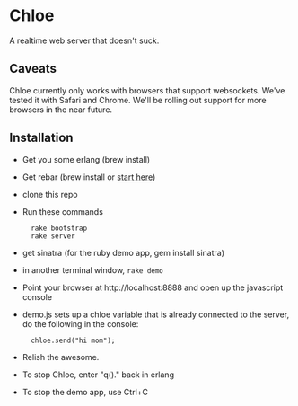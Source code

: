 Chloe
=====

A realtime web server that doesn't suck.

Caveats
-------

Chloe currently only works with browsers that support websockets. We've tested
it with Safari and Chrome. We'll be rolling out support for more browsers in
the near future.

Installation
------------

- Get you some erlang (brew install)
- Get rebar (brew install or [start here](https://github.com/basho/rebar/wiki/Getting-started))
- clone this repo
- Run these commands

        rake bootstrap
        rake server

- get sinatra (for the ruby demo app, gem install sinatra)
- in another terminal window, `rake demo`
- Point your browser at http://localhost:8888 and open up the javascript console
- demo.js sets up a chloe variable that is already connected to the server, do
  the following in the console:

        chloe.send("hi mom");

- Relish the awesome.
- To stop Chloe, enter "q()." back in erlang
- To stop the demo app, use Ctrl+C
